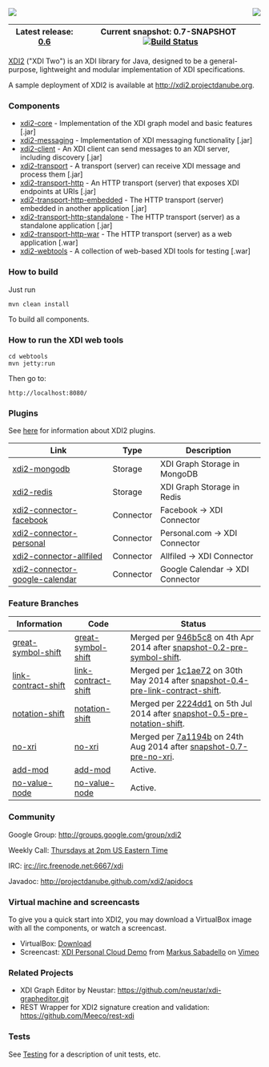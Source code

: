 <a href="http://projectdanube.org/" target="_blank"><img src="http://projectdanube.github.com/xdi2/images/projectdanube_logo.png" align="right"></a>
<img src="http://projectdanube.github.com/xdi2/images/logo64.png"><br>

| Latest release: [0.6](https://github.com/projectdanube/xdi2/releases) | Current snapshot: 0.7-SNAPSHOT&nbsp;&nbsp;[![Build Status](https://secure.travis-ci.org/projectdanube/xdi2.png)](http://travis-ci.org/projectdanube/xdi2) |
| ---- | ---- |

[XDI2](http://github.com/projectdanube/xdi2) ("XDI Two") is an XDI library for Java, designed to be a general-purpose, lightweight and modular implementation of XDI specifications.

A sample deployment of XDI2 is available at http://xdi2.projectdanube.org.

### Components

* [xdi2-core](https://github.com/projectdanube/xdi2/wiki/xdi2-core) - Implementation of the XDI graph model and basic features [.jar]
* [xdi2-messaging](https://github.com/projectdanube/xdi2/wiki/xdi2-messaging) - Implementation of XDI messaging functionality [.jar]
* [xdi2-client](https://github.com/projectdanube/xdi2/wiki/xdi2-client) - An XDI client can send messages to an XDI server, including discovery [.jar]
* [xdi2-transport](https://github.com/projectdanube/xdi2/wiki/xdi2-transport) - A transport (server) can receive XDI message and process them [.jar]
* [xdi2-transport-http](https://github.com/projectdanube/xdi2/wiki/xdi2-transport-http) - An HTTP transport (server) that exposes XDI endpoints at URIs [.jar]
* [xdi2-transport-http-embedded](https://github.com/projectdanube/xdi2/wiki/xdi2-transport-http-embedded) - The HTTP transport (server) embedded in another application [.jar]
* [xdi2-transport-http-standalone](https://github.com/projectdanube/xdi2/wiki/xdi2-transport-http-standalone) - The HTTP transport (server) as a standalone application [.jar]
* [xdi2-transport-http-war](https://github.com/projectdanube/xdi2/wiki/xdi2-transport-http-war) - The HTTP transport (server) as a web application [.war]
* [xdi2-webtools](https://github.com/projectdanube/xdi2/wiki/xdi2-webtools) - A collection of web-based XDI tools for testing [.war]

### How to build

Just run

    mvn clean install

To build all components.

### How to run the XDI web tools

    cd webtools
    mvn jetty:run

Then go to:

    http://localhost:8080/

### Plugins

See [here](https://github.com/projectdanube/xdi2/wiki/XDI2-plugins) for information about XDI2 plugins.

| Link | Type | Description |
| ----------- | ---- | ------ |
| [xdi2-mongodb](https://github.com/projectdanube/xdi2-mongodb) | Storage | XDI Graph Storage in MongoDB
| [xdi2-redis](https://github.com/projectdanube/xdi2-redis) | Storage | XDI Graph Storage in Redis
| [xdi2-connector-facebook](https://github.com/projectdanube/xdi2-connector-facebook) | Connector | Facebook -> XDI Connector
| [xdi2-connector-personal](https://github.com/projectdanube/xdi2-connector-personal) | Connector | Personal.com -> XDI Connector
| [xdi2-connector-allfiled](https://github.com/projectdanube/xdi2-connector-allfiled) | Connector | Allfiled -> XDI Connector
| [xdi2-connector-google-calendar](https://github.com/projectdanube/xdi2-connector-google-calendar) | Connector | Google Calendar -> XDI Connector

### Feature Branches

| Information | Code | Status |
| ----------- | ---- | ------ |
| [great-symbol-shift](https://github.com/projectdanube/xdi2/wiki/great-symbol-shift) | [great-symbol-shift](https://github.com/projectdanube/xdi2/tree/great-symbol-shift) | Merged per [946b5c8](https://github.com/projectdanube/xdi2/commit/946b5c8f8d5e2eb94bfd701ce73a4969012cfa9d) on 4th Apr 2014 after [snapshot-0.2-pre-symbol-shift](https://github.com/projectdanube/xdi2/releases/tag/snapshot-0.2-pre-symbol-shift).
| [link-contract-shift](https://github.com/projectdanube/xdi2/wiki/link-contract-shift) | [link-contract-shift](https://github.com/projectdanube/xdi2/tree/link-contract-shift) | Merged per [1c1ae72](https://github.com/projectdanube/xdi2/commit/1c1ae72b5b1c56bd825f97b7769967208035e99b) on 30th May 2014 after [snapshot-0.4-pre-link-contract-shift](https://github.com/projectdanube/xdi2/releases/tag/snapshot-0.4-pre-link-contract-shift).
| [notation-shift](https://github.com/projectdanube/xdi2/wiki/notation-shift) | [notation-shift](https://github.com/projectdanube/xdi2/tree/notation-shift) | Merged per [2224dd1](https://github.com/projectdanube/xdi2/commit/2224dd1c6b5cbfdbd0058928053ffca937fa17f9) on 5th Jul 2014 after [snapshot-0.5-pre-notation-shift](https://github.com/projectdanube/xdi2/releases/tag/snapshot-0.5-pre-notation-shift).
| [no-xri](https://github.com/projectdanube/xdi2/wiki/no-xri) | [no-xri](https://github.com/projectdanube/xdi2/tree/no-xri) | Merged per [7a1194b](https://github.com/projectdanube/xdi2/commit/7a1194b2ec748d446dc6d5ca02455c02eb461223) on 24th Aug 2014 after [snapshot-0.7-pre-no-xri](https://github.com/projectdanube/xdi2/releases/tag/snapshot-0.7-pre-no-xri).
| [add-mod](https://github.com/projectdanube/xdi2/wiki/add-mod) | [add-mod](https://github.com/projectdanube/xdi2/tree/add-mod) | Active.
| [no-value-node](https://github.com/projectdanube/xdi2/wiki/no-value-node) | [no-value-node](https://github.com/projectdanube/xdi2/tree/no-value-node) | Active.

### Community

Google Group: http://groups.google.com/group/xdi2

Weekly Call: [Thursdays at 2pm US Eastern Time](https://github.com/projectdanube/xdi2/wiki/XDI2-Weekly-Call)

IRC: [irc://irc.freenode.net:6667/xdi](irc://irc.freenode.net:6667/xdi)

Javadoc: http://projectdanube.github.com/xdi2/apidocs

### Virtual machine and screencasts

To give you a quick start into XDI2, you may download a VirtualBox image with all the components, or watch a screencast.

* VirtualBox: <a href="http://files.projectdanube.org/XDI2-VirtualBox.zip">Download</a>
* Screencast: <a href="http://vimeo.com/52763525">XDI Personal Cloud Demo</a> from <a href="http://vimeo.com/user3934958">Markus Sabadello</a> on <a href="http://vimeo.com">Vimeo</a>

### Related Projects

* XDI Graph Editor by Neustar: https://github.com/neustar/xdi-grapheditor.git
* REST Wrapper for XDI2 signature creation and validation: https://github.com/Meeco/rest-xdi

### Tests

See [Testing](https://github.com/projectdanube/xdi2/wiki/Testing) for a description of unit tests, etc.
